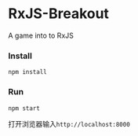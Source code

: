 # RxJS-Breakout
A game into to RxJS
### Install
```
npm install 
```
### Run
```
npm start
```

打开浏览器输入```http://localhost:8000```